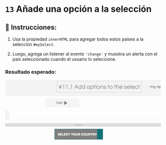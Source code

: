 # `13` Añade una opción a la selección 

## 📝 Instrucciones:

1. Usa la propiedad `innerHTML` para agregar todos estos países a la selección `#mySelect`.

2. Luego, agrega un listener al evento `'change'` y muestra un alerta con el país seleccionado cuando el usuario lo seleccione.

### Resultado esperado:

![image](../../.learn/assets/13-1.gif)